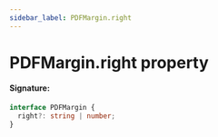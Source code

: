 ```yaml
---
sidebar_label: PDFMargin.right
---
```


# PDFMargin.right property

#### Signature:

```typescript
interface PDFMargin {
  right?: string | number;
}
```
